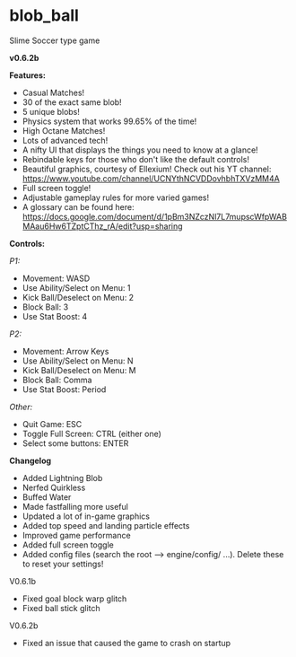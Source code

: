 # blob_ball
Slime Soccer type game

**v0.6.2b**

**Features:**
* Casual Matches!
* 30 of the exact same blob!
* 5 unique blobs!
* Physics system that works 99.65% of the time!
* High Octane Matches!
* Lots of advanced tech!
* A nifty UI that displays the things you need to know at a glance!
* Rebindable keys for those who don't like the default controls!
* Beautiful graphics, courtesy of Ellexium! Check out his YT channel: https://www.youtube.com/channel/UCNYthNCVDDovhbhTXVzMM4A
* Full screen toggle!
* Adjustable gameplay rules for more varied games!
* A glossary can be found here: https://docs.google.com/document/d/1pBm3NZczNl7L7mupscWfpWABMAau6Hw6TZptCThz_rA/edit?usp=sharing

**Controls:**

*P1:*
* Movement: WASD
* Use Ability/Select on Menu: 1
* Kick Ball/Deselect on Menu: 2
* Block Ball: 3
* Use Stat Boost: 4

*P2:*
* Movement: Arrow Keys
* Use Ability/Select on Menu: N
* Kick Ball/Deselect on Menu: M
* Block Ball: Comma
* Use Stat Boost: Period



*Other:*
* Quit Game: ESC
* Toggle Full Screen: CTRL (either one)
* Select some buttons: ENTER


**Changelog**
* Added Lightning Blob
* Nerfed Quirkless
* Buffed Water
* Made fastfalling more useful
* Updated a lot of in-game graphics
* Added top speed and landing particle effects
* Improved game performance
* Added full screen toggle
* Added config files (search the root --> engine/config/ ...). Delete these to reset your settings!

V0.6.1b
* Fixed goal block warp glitch
* Fixed ball stick glitch

V0.6.2b
* Fixed an issue that caused the game to crash on startup

